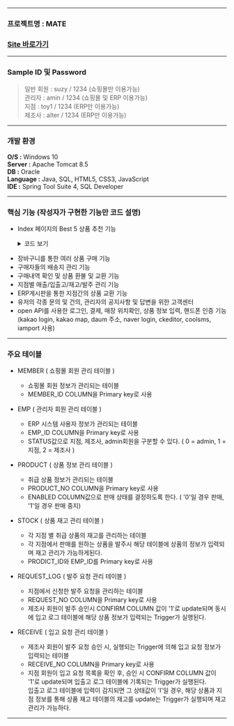 ----------------------
### 프로젝트명 : MATE
### [Site 바로가기](park.jh92.kro.kr/mate)
----------------------

### Sample ID 및 Password
> 일반 회원 : suzy / 1234 (쇼핑몰만 이용가능) <br>
> 관리자 : amin / 1234 (쇼핑몰 및 ERP 이용가능) <br>
> 지점 : toy1 / 1234 (ERP만 이용가능) <br>
> 제조사 : alter / 1234 (ERP만 이용가능) <br>

--- 

### 개발 환경
**O/S :** Windows 10 <br>
**Server :** Apache Tomcat 8.5 <br>
**DB :** Oracle <br>
**Language :** Java, SQL, HTML5, CSS3, JavaScript <br>
**IDE :** Spring Tool Suite 4, SQL Developer <br>

---

### 핵심 기능 (작성자가 구현한 기능만 코드 설명)
- Index 페이지의 Best 5 상품 추천 기능 <details><summary>코드 보기</summary><div markdown="1">

	```jsp

	<div class="content-div">
			<div class="blur-div first-div best-div"></div>
			<div class="main-div best-div"></div>
			<div class="blur-div second-div best-div"></div>
			<div class="blur-div third-div best-div"></div>
		</div>

		/* ajax를 통해 구매량이 가장 많은 상위 5개의 상품 이미지를 가져온다. */
		$(function(){
			$.ajax({
				url: "${pageContext.request.contextPath}/product/getBest.do",
				method: "get",
				dataType: "json",
				success:function(data){
					$(data).each(function(i, map){
						console.log(map);
						var html = "<div class='img-div img-none' id='bestImg-" + i + "'>";
						html += '<img class="bestImgs" data-id="'+map.productNo+'" src="${pageContext.request.contextPath}/resources/upload/mainimages/' + map.renamedFilename + '" alt="" />';
						html += "</div>";
						console.log(html);
						$(".content-div").after(html);
					});
					startPlayM(data.length);
					startPlay1(data.length);
					startPlay2(data.length);
					startPlay3(data.length);
				},
				error: function(xhr, status, err){
					console.log(xhr, status, err);
				}
			});
		});

		/* 각 div 마다 다른 상품을 보여주고, 5초마다 사진이 변경된다. */
		var startPlayM = function(i){
			var cnt = 1;
			$(".main-div").html($("#bestImg-"+ (cnt-1)).html());
			playM = setInterval(function() {
				$(".main-div").html($("#bestImg-"+cnt).html());
				if(cnt < i-1)cnt++;
				else cnt = 0;
			}, 5000);
		}
		var startPlay1 = function(i){
			var cnt = 0;
			$(".first-div").html($("#bestImg-"+ (i-1)).html());
			play1 = setInterval(function() {
				$(".first-div").html($("#bestImg-"+cnt).html());
				if(cnt < i-1)cnt++;
				else cnt = 0;
			}, 5000);
		}
		var startPlay2 = function(i){
			var cnt = 2;
			$(".second-div").html($("#bestImg-"+ (cnt-1)).html());
			play2 = setInterval(function() {
				$(".second-div").html($("#bestImg-"+cnt).html());
				if(cnt < i-1)cnt++;
				else cnt = 0;
			}, 5000);
		}
		var startPlay3 = function(i){
			var cnt = 3;
			$(".third-div").html($("#bestImg-"+ (cnt-1)).html());
			play3 = setInterval(function() {
				$(".third-div").html($("#bestImg-"+cnt).html());
				if(cnt < i-1)cnt++;
				else cnt = 0;
			}, 5000);
		}
		var stopPlay = function() {
			clearInterval(playM);
			clearInterval(play1);
			clearInterval(play2);
			clearInterval(play3);
		};

		/* div에 표시된 사진에 마우스를 hover시 사진이 변경이 멈추고, hover 종료시 다시 사진이 변경되게 된다. */
		$(function(){
			$(".best-div").hover(function(){
				console.log("stop");
				stopPlay();
			},function(){
				console.log("start");
				startPlayM(15);
				startPlay1(15);
				startPlay2(15);
				startPlay3(15);
			});

			$(".best-div").click(function(){
				var productNo = $(this).find("img").data("id");
				//console.log(productNo);
				location.href = '${pageContext.request.contextPath}/product/productDetail.do?productNo='+productNo;
			});
		});

	```

</div>
</details>

- 장바구니를 통한 여러 상품 구매 기능
- 구매자들의 배송지 관리 기능
- 구매내역 확인 및 상품 환불 및 교환 기능
- 지점별 매출/입출고/재고/발주 관리 기능
- ERP게시판을 통한 지점간의 상품 교환 기능
- 유저의 각종 문의 및 건의, 관리자의 공지사항 및 답변을 위한 고객센터
- open API를 사용한 로그인, 결제, 매장 위치확인, 상품 정보 입력, 핸드폰 인증 기능 <br>
  (kakao login, kakao map, daum 주소, naver login, ckeditor, coolsms, iamport 사용)
  
---

### 주요 테이블  
  
+ MEMBER ( 쇼핑몰 회원 관리 테이블 )
  + 쇼핑몰 회원 정보가 관리되는 테이블
  + MEMBER_ID COLUMN을 Primary key로 사용
  
+ EMP ( 관리자 회원 관리 테이블 )
  + ERP 시스템 사용자 정보가 관리되는 테이블
  + EMP_ID COLUMN을 Primary key로 사용
  + STATUS값으로 지점, 제조사, admin회원을 구분할 수 있다. ( 0 = admin, 1 = 지점, 2 = 제조사 )
  
+ PRODUCT ( 상품 정보 관리 테이블 )
  + 취급 상품 정보가 관리되는 테이블
  + PRODUCT_NO COLUMN을 Primary key로 사용
  + ENABLED COLUMN값으로 판매 상태를 결정하도록 한다. ( '0'일 경우 판매, '1'일 경우 판매 중지)
  
+ STOCK ( 상품 재고 관리 테이블 )
  + 각 지점 별 취급 상품의 재고를 관리하는 테이블
  + 각 지점에서 판매를 원하는 상품을 발주시 해당 테이블에 상품의 정보가 입력되며 재고 관리가 가능하게된다.
  + PRODICT_ID와 EMP_ID를 Primary key로 사용
  
+ REQUEST_LOG ( 발주 요청 관리 테이블 )
  + 지점에서 신청한 발주 요청을 관리하는 테이블
  + REQUEST_NO COLUMN을 Primary key로 사용
  + 제조사 회원이 발주 승인시 CONFIRM COLUMN 값이 '1'로 update되며 동시에 입고 로그 테이블에 해당 상품 정보가 입력되는 Trigger가 실행된다.
 
+ RECEIVE ( 입고 요청 관리 테이블 )
  + 제조사 회원이 발주 요청 승인 시, 실행되는 Trigger에 의해 입고 요청 정보가 입력되는 테이블
  + RECEIVE_NO COLUMN을 Primary key로 사용
  + 지점 회원이 입고 요청 목록을 확인 후, 승인 시 CONFIRM COLUMN 값이 '1'로 update되며 입출고 로그 테이블에 기록되는 Trigger가 실행된다.   
   입출고 로그 테이블에 입력이 감지되면 그 상태값이 'I'일 경우, 해당 상품과 지점 정보를 통해 상품 재고 테이블의 재고를 update는 Trigger가 실행되며 재고 관리가 가능하다.
  
--- 

